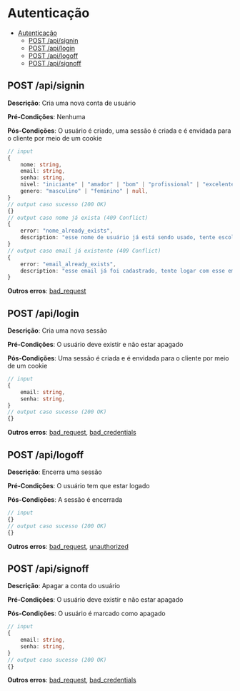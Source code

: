 # Autenticação

- [Autenticação](#autenticação)
  - [POST /api/signin](#post-apisignin)
  - [POST /api/login](#post-apilogin)
  - [POST /api/logoff](#post-apilogoff)
  - [POST /api/signoff](#post-apisignoff)

## POST /api/signin

**Descrição**: Cria uma nova conta de usuário

**Pré-Condições**: Nenhuma

**Pós-Condições**: O usuário é criado, uma sessão é criada e é envidada para o cliente por meio de um cookie

```typescript
// input
{
    nome: string,
    email: string,
    senha: string,
    nivel: "iniciante" | "amador" | "bom" | "profissional" | "excelente" | null,
    genero: "masculino" | "feminino" | null,
}
// output caso sucesso (200 OK)
{}
// output caso nome já exista (409 Conflict)
{
    error: "nome_already_exists",
    description: "esse nome de usuário já está sendo usado, tente escolher outro"
}
// output caso email já existente (409 Conflict)
{
    error: "email_already_exists",
    description: "esse email já foi cadastrado, tente logar com esse email ao invés de criar uma conta"
}
```

**Outros erros**: [bad_request](./8-erros.md#bad_request)

## POST /api/login

**Descrição**: Cria uma nova sessão

**Pré-Condições**: O usuário deve existir e não estar apagado

**Pós-Condições**: Uma sessão é criada e é envidada para o cliente por meio de um cookie

```typescript
// input
{
    email: string,
    senha: string,
}
// output caso sucesso (200 OK)
{}
```

**Outros erros**: [bad_request](./8-erros.md#bad_request), [bad_credentials](./8-erros.md#bad_credentials)

## POST /api/logoff

**Descrição**: Encerra uma sessão

**Pré-Condições**: O usuário tem que estar logado

**Pós-Condições**: A sessão é encerrada

```typescript
// input
{}
// output caso sucesso (200 OK)
{}
```

**Outros erros**: [bad_request](./8-erros.md#bad_request), [unauthorized](./8-erros.md#unauthorized)

## POST /api/signoff

**Descrição**: Apagar a conta do usuário

**Pré-Condições**: O usuário deve existir e não estar apagado

**Pós-Condições**: O usuário é marcado como apagado

```typescript
// input
{
    email: string,
    senha: string,
}
// output caso sucesso (200 OK)
{}
```

**Outros erros**: [bad_request](./8-erros.md#bad_request), [bad_credentials](./8-erros.md#bad_credentials)
